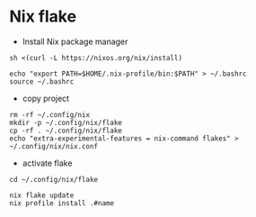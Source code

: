# Nix flake
- Install Nix package manager
```
sh <(curl -L https://nixos.org/nix/install)

echo "export PATH=$HOME/.nix-profile/bin:$PATH" > ~/.bashrc
source ~/.bashrc
```

- copy project
```
rm -rf ~/.config/nix
mkdir -p ~/.config/nix/flake
cp -rf . ~/.config/nix/flake
echo "extra-experimental-features = nix-command flakes" > ~/.config/nix/nix.conf
```

- activate flake
```
cd ~/.config/nix/flake

nix flake update
nix profile install .#name
```
